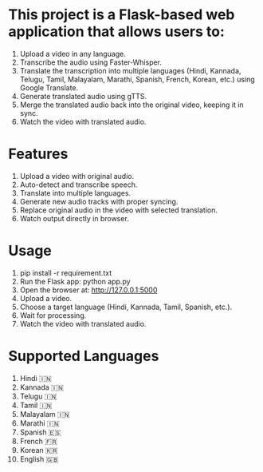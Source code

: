 # This project is a Flask-based web application that allows users to:
1. Upload a video in any language.
2. Transcribe the audio using Faster-Whisper.
3. Translate the transcription into multiple languages (Hindi, Kannada, Telugu, Tamil, Malayalam, Marathi, Spanish, French, Korean, etc.) using Google Translate.
4. Generate translated audio using gTTS.
5. Merge the translated audio back into the original video, keeping it in sync.
6. Watch the video with translated audio.

# Features
1. Upload a video with original audio.
2. Auto-detect and transcribe speech.
3. Translate into multiple languages.
4. Generate new audio tracks with proper syncing.
5. Replace original audio in the video with selected translation.
6. Watch output directly in browser.

# Usage
1. pip install -r requirement.txt
2. Run the Flask app:
   python app.py
3. Open the browser at:
    http://127.0.0.1:5000
4. Upload a video.
5. Choose a target language (Hindi, Kannada, Tamil, Spanish, etc.).
6. Wait for processing.
7. Watch the video with translated audio.

# Supported Languages
1. Hindi 🇮🇳
2. Kannada 🇮🇳
3. Telugu 🇮🇳
4. Tamil 🇮🇳
5. Malayalam 🇮🇳
6. Marathi 🇮🇳
7. Spanish 🇪🇸
8. French 🇫🇷
9. Korean 🇰🇷
10. English 🇬🇧
